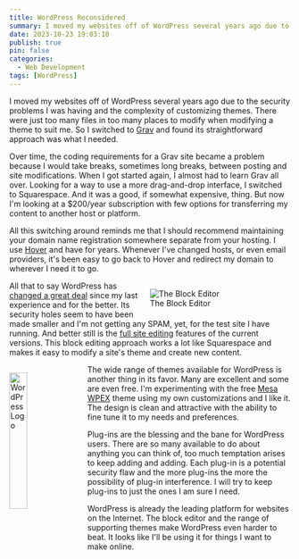 ```yaml
---
title: WordPress Reconsidered
summary: I moved my websites off of WordPress several years ago due to the security problems I was having and the complexity of customizing themes. There were just too many files in too many places to modify when modifying a theme to suit me. So I switched to [Grav](https://getgrav.org) and found its straightforward approach was what I needed.
date: 2023-10-23 19:03:18
publish: true
pin: false
categories:
  - Web Development
tags: [WordPress]
---
```


I moved my websites off of WordPress several years ago due to the security problems I was having and the complexity of customizing themes. There were just too many files in too many places to modify when modifying a theme to suit me. So I switched to [Grav](https://getgrav.org) and found its straightforward approach was what I needed.

Over time, the coding requirements for a Grav site became a problem because I would take breaks, sometimes long breaks, between posting and site modifications. When I got started again, I almost had to learn Grav all over. Looking for a way to use a more drag-and-drop interface, I switched to Squarespace. And it was a good, if somewhat expensive, thing. But now I'm looking at a $200/year subscription with few options for transferring my content to another host or platform.

All this switching around reminds me that I should recommend maintaining your domain name registration somewhere separate from your hosting. I use [Hover](https://www.hover.com) and have for years. Whenever I've changed hosts, or even email providers, it's been easy to go back to Hover and redirect my domain to wherever I need it to go.

<figure style="display: block; margin: 1em auto 1em auto; width: 50%; float: right">
  <img src="/images/wp-content/uploads/2023/10/block-editing.jpeg" alt="The Block Editor" >
  <figcaption>The Block Editor</figcaption>
</figure>

All that to say WordPress has [changed a great deal](https://wordpress.org/about/history/) since my last experience and for the better. Its security holes seem to have been made smaller and I'm not getting any SPAM, yet, for the test site I have running. And better still is the [full site editing](https://fullsiteediting.com) features of the current versions. This block editing approach works a lot like Squarespace and makes it easy to modify a site's theme and create new content.

<img src="/images/wp-content/uploads/2023/10/WordPress-logotype-wmark.png" alt="WordPress Logo" style="float: left; width: 25%; margin: 1em 1em 1em 0em">

The wide range of themes available for WordPress is another thing in its favor. Many are excellent and some are even free. I'm experimenting with the free [Mesa WPEX](https://wordpress.org/themes/mesa-wpex/) theme using my own customizations and I like it. The design is clean and attractive with the ability to fine tune it to my needs and preferences.

Plug-ins are the blessing and the bane for WordPress users. There are so many available to do about anything you can think of, too much temptation arises to keep adding and adding. Each plug-in is a potential security flaw and the more plug-ins the more the possibility of plug-in interference. I will try to keep plug-ins to just the ones I am sure I need.

WordPress is already the leading platform for websites on the Internet. The block editor and the range of supporting themes make WordPress even harder to beat. It looks like I'll be using it for things I want to make online.
